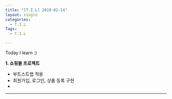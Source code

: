 ```yaml
---
title: "[T.I.L] 2019-02-14"
layout: single
categories:
  - T.I.L
Tags:
  - T.I.L

---
```

Today I learn :)

**1. 쇼핑몰 프로젝트**  
*   부트스트랩 적용  
*   회원가입, 로그인, 상품 등록 구현  
*   


   
***  
 
  

 

   




